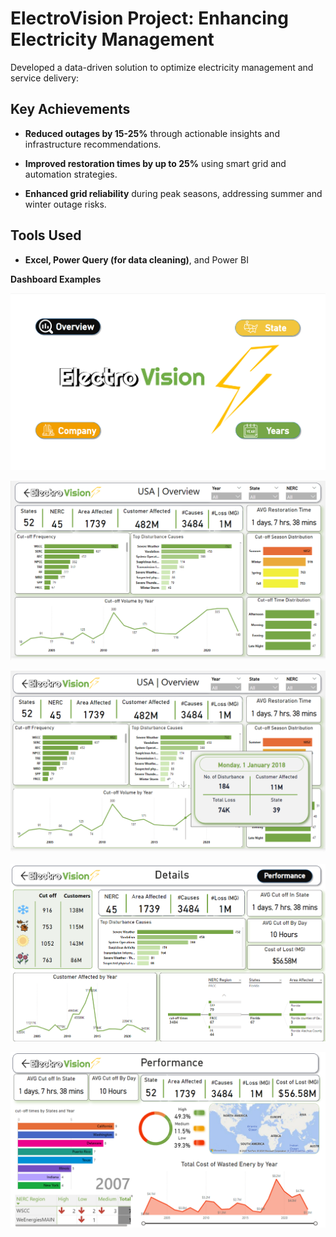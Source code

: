 # ElectroVision Project: Enhancing Electricity Management 

Developed a data-driven solution to optimize electricity management and service delivery:

## Key Achievements
- **Reduced outages by 15-25%** through actionable insights and infrastructure recommendations.
- **Improved restoration times by up to 25%** using smart grid and automation strategies.

- **Enhanced grid reliability** during peak seasons, addressing summer and winter outage risks.

## Tools Used
- **Excel, Power Query (for data cleaning)**, and Power BI




**Dashboard Examples**

![image alt](https://github.com/Khadiga-Hisham/ElectroVision/blob/fb92a8a977a8bdfbf34d61eebb65e7ab6c4b9954/Page%20Navigation.png)

![image alt](https://github.com/Khadiga-Hisham/ElectroVision/blob/fb92a8a977a8bdfbf34d61eebb65e7ab6c4b9954/Overview%20%20.png)

![image alt](https://github.com/Khadiga-Hisham/ElectroVision/blob/fb92a8a977a8bdfbf34d61eebb65e7ab6c4b9954/Overview%20with%20Tooltip.png)

![image alt](https://github.com/Khadiga-Hisham/ElectroVision/blob/fb92a8a977a8bdfbf34d61eebb65e7ab6c4b9954/Details.png)

![image alt](https://github.com/Khadiga-Hisham/ElectroVision/blob/fb92a8a977a8bdfbf34d61eebb65e7ab6c4b9954/Performance.png)

